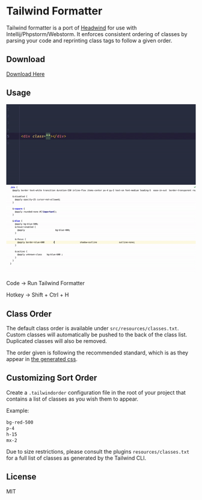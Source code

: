 # Tailwind Formatter

Tailwind formatter is a port of [Headwind](https://github.com/heybourn/headwind) for use with Intellij/Phpstorm/Webstorm. It enforces consistent ordering of classes by parsing your code and reprinting class tags to follow a given order.

## Download

[Download Here](https://plugins.jetbrains.com/plugin/13376-tailwind-formatter/)

## Usage
![Demo Gif](https://github.com/MyOutDeskLLC/Tailwind-Formatter/blob/master/demo.gif)
![Demo With @apply Gif](https://github.com/MyOutDeskLLC/Tailwind-Formatter/blob/master/Sort_Apply_Classes.gif)


Code -> Run Tailwind Formatter

Hotkey -> Shift + Ctrl + H

## Class Order
The default class order is available under `src/resources/classes.txt`. Custom classes will automatically be pushed to the back
of the class list. Duplicated classes will also be removed.

The order given is following the recommended standard, which is as they appear in [the generated css](https://tailwindcss.com/blog/automatic-class-sorting-with-prettier#how-classes-are-sorted).

## Customizing Sort Order
Create a `.tailwindorder` configuration file in the root of your project that contains a list of classes as you wish them to appear.

Example: 

```
bg-red-500
p-4
h-15
mx-2
```

Due to size restrictions, please consult the plugins `resources/classes.txt` for a full list of classes as generated by the Tailwind CLI.

## License
MIT

